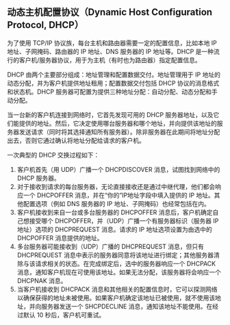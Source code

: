 ## 动态主机配置协议（Dynamic Host Configuration Protocol, DHCP）
为了使用 TCP/IP 协议族，每台主机和路由器需要一定的配置信息，比如本地 IP 地址、子网掩码、路由器的 IP 地址、DNS 服务器的 IP 地址等。DHCP 是一种流行的客户机/服务器协议，用于为主机（有时也为路由器）指定配置信息。

DHCP 由两个主要部分组成：地址管理和配置数据交付。地址管理用于 IP 地址的动态分配，并为客户机提供地址租用；配置数据交付包括 DHCP 协议的消息格式和状态机。DHCP 服务器可配置为提供三种地址分配：自动分配、动态分配和手动分配。

当一台新的客户机连接到网络时，它首先发现可用的 DHCP 服务器地址，以及它们能提供的地址。然后，它决定使用哪台服务器和哪个地址，并向提供该地址的服务器发送请求（同时将其选择通知所有服务器）。除非服务器在此期间将地址分配出去，否则它通过确认将地址分配给请求的客户机。

一次典型的 DHCP 交换过程如下：
1. 客户机首先（用 UDP）广播一个 DHCPDISCOVER 消息，试图找到网络中的 DHCP 服务器。
2. 对于接收到请求的每台服务器，无论直接接收还是通过中继代理，他们都会响应一个 DHCPOFFER 消息，并在“你的”IP地址字段中填入提供的 IP 地址。其他配置选项（例如 DNS 服务器的 IP 地址、子网掩码）也经常包括在内。
3. 客户机接收到来自一台或多台服务器的 DHCPOFFER 消息后，客户机确定自己想接受哪个 DHCPOFFER，并（UDP）广播一个有服务器标识（服务器 IP 地址）选项的 DHCPREQUEST 消息。请求的 IP 地址选项设置为由选中的 DHCPOFFER 消息提供的地址。
4. 多台服务器可能接收到（UDP）广播的 DHCPREQUEST 消息，但只有 DHCPREQUEST 消息中表示的服务器同意将该地址进行绑定；其他服务器清除与该请求相关的状态。在完成绑定后，选中的服务器响应一个 DHCPACK 消息，通知客户机现在可使用该地址。如果无法分配，该服务器将会响应一个 DHCPNAK 消息。
5. 当客户机接收到 DHCPACK 消息和其他相关的配置信息时，它可以探测网络以确保获得的地址未被使用。如果客户机确定该地址已被使用，就不使用该地址，并向服务器发送一个 SHCPDECLINE 消息，通知该地址不能使用。在经过默认 10 秒后，客户机可重试。
